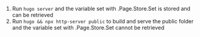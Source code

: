 1. Run `hugo server` and the variable set with .Page.Store.Set is stored and can be retrieved
2. Run `hugo && npx http-server public` to build and serve the public folder and the variable set with .Page.Store.Set cannot be retrieved
